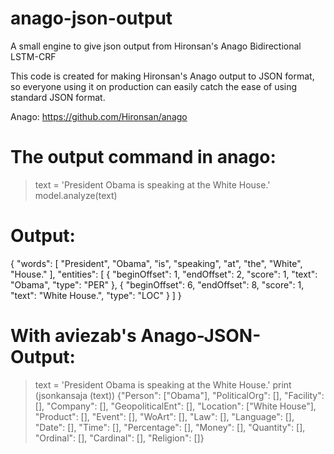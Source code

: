 # anago-json-output
A small engine to give json output from Hironsan's Anago Bidirectional LSTM-CRF

This code is created for making Hironsan's Anago output to JSON format, so everyone using it on production can easily catch the ease of using standard JSON format.

Anago: https://github.com/Hironsan/anago

# The output command in anago:
> text = 'President Obama is speaking at the White House.'
> model.analyze(text)

# Output:
{
    "words": [
        "President",
        "Obama",
        "is",
        "speaking",
        "at",
        "the",
        "White",
        "House."
    ],
    "entities": [
        {
            "beginOffset": 1,
            "endOffset": 2,
            "score": 1,
            "text": "Obama",
            "type": "PER"
        },
        {
            "beginOffset": 6,
            "endOffset": 8,
            "score": 1,
            "text": "White House.",
            "type": "LOC"
        }
    ]
}

# With aviezab's Anago-JSON-Output:
> text = 'President Obama is speaking at the White House.'
> print (jsonkansaja (text))
{"Person": ["Obama"], "PoliticalOrg": [], "Facility": [], "Company": [], "GeopoliticalEnt": [], "Location": ["White House"], "Product": [], "Event": [], "WoArt": [], "Law": [], "Language": [], "Date": [], "Time": [], "Percentage": [], "Money": [], "Quantity": [], "Ordinal": [], "Cardinal": [], "Religion": []}

